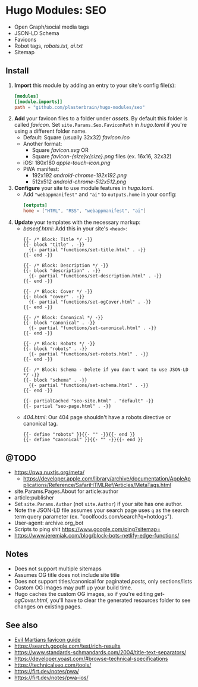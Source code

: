 # Hugo Modules: SEO
- Open Graph/social media tags
- JSON-LD Schema
- Favicons
- Robot tags, *robots.txt, ai.txt*
- Sitemap

## Install
1. **Import** this module by adding an entry to your site's config file(s):
    ```toml
    [modules]
    [[module.imports]]
    path = "github.com/plasterbrain/hugo-modules/seo"
    ```
1. **Add** your favicon files to a folder under *assets*. By default this folder is called *favicon*. Set `site.Params.Seo.FaviconPath` in *hugo.toml* if you're using a different folder name.
    - Default: Square (usually 32x32) *favicon.ico*
    - Another format:
      - Square *favicon.svg* OR
      - Square *favicon-{size}x{size}.png* files (ex. 16x16, 32x32)
    - iOS: 180x180 *apple-touch-icon.png*
    - PWA manifest:
      - 192x192 *android-chrome-192x192.png*
      - 512x512 *android-chrome-512x512.png*
1. **Configure** your site to use module features in *hugo.toml*.
    - Add `"webappmanifest"` and `"ai"` to `outputs.home` in your config:
      ```toml
      [outputs]
      home = ["HTML", "RSS", "webappmanifest", "ai"]
      ```
1. **Update** your templates with the necessary markup:
    - *baseof.html*:
      Add this in your site's `<head>`:
      ```golang
      {{- /* Block: Title */ -}}
      {{- block "title" . -}}
        {{- partial "functions/set-title.html" . -}}
      {{- end -}}

      {{- /* Block: Description */ -}}
      {{- block "description" . -}}
        {{- partial "functions/set-description.html" . -}}
      {{- end -}}

      {{- /* Block: Cover */ -}}
      {{- block "cover" . -}}
        {{- partial "functions/set-ogCover.html" . -}}
      {{- end -}}

      {{- /* Block: Canonical */ -}}
      {{- block "canonical" . -}}
        {{- partial "functions/set-canonical.html" . -}}
      {{- end -}}

      {{- /* Block: Robots */ -}}
      {{- block "robots" . -}}
        {{- partial "functions/set-robots.html" . -}}
      {{- end -}}

      {{- /* Block: Schema - Delete if you don't want to use JSON-LD */ -}}
      {{- block "schema" . -}}
        {{- partial "functions/set-schema.html" . -}}
      {{- end -}}

      {{- partialCached "seo-site.html" . "default" -}}
      {{- partial "seo-page.html" . -}}
      ```
    - *404.html*:
      Our 404 page shouldn't have a robots directive or canonical tag.
      ```golang
      {{- define "robots" }}{{- "" -}}{{- end }}
      {{- define "canonical" }}{{- "" -}}{{- end }}
      ```

## @TODO
- https://pwa.nuxtjs.org/meta/
  - https://developer.apple.com/library/archive/documentation/AppleApplications/Reference/SafariHTMLRef/Articles/MetaTags.html
- site.Params.Pages.About for article:author
- article:publisher
- Set `site.Params.Author` (not `site.Author`) if your site has one author.
- Note the JSON-LD file assumes your search page uses `q` as the search term query parameter (ex. "coolfoods.com/search?q=hotdogs").
- User-agent: archive.org_bot
- Scripts to ping shit https://www.google.com/ping?sitemap=
- https://www.jeremiak.com/blog/block-bots-netlify-edge-functions/

## Notes
- Does not support multiple sitemaps
- Assumes OG title does not include site title
- Does not support titles/canonical for paginated *posts,* only sections/lists
- Custom OG images may puff up your build time.
- Hugo caches the custom OG images, so if you're editing *get-ogCover.html*, you'll have to clear the generated resources folder to see changes on existing pages.

## See also
- [Evil Martians favicon guide](https://evilmartians.com/chronicles/how-to-favicon-in-2021-six-files-that-fit-most-needs)
- https://search.google.com/test/rich-results
- https://www.standards-schmandards.com/2004/title-text-separators/
- https://developer.yoast.com/#browse-technical-specifications
- https://technicalseo.com/tools/
- https://firt.dev/notes/pwa/
- https://firt.dev/notes/pwa-ios/
